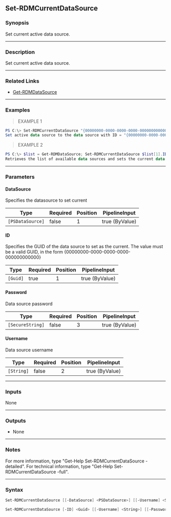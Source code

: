Set-RDMCurrentDataSource
------------------------

### Synopsis
Set current active data source.

---

### Description

Set current active data source.

---

### Related Links
* [Get-RDMDataSource](Get-RDMDataSource)

---

### Examples
> EXAMPLE 1

```PowerShell
PS C:\> Set-RDMCurrentDataSource "{00000000-0000-0000-0000-000000000000}"
Set active data source to the data source with ID = "{00000000-0000-0000-0000-000000000000}".
```
> EXAMPLE 2

```PowerShell
PS C:\> $list = Get-RDMDataSource; Set-RDMCurrentDataSource $list[1].ID
Retrieves the list of available data sources and sets the current data source the the second element in the list.
```

---

### Parameters
#### **DataSource**
Specifies the datasource to set current

|Type            |Required|Position|PipelineInput |
|----------------|--------|--------|--------------|
|`[PSDataSource]`|false   |1       |true (ByValue)|

#### **ID**
Specifies the GUID of the data source to set as the current.
The value must be a valid GUID, in the form {00000000-0000-0000-0000-000000000000}

|Type    |Required|Position|PipelineInput |
|--------|--------|--------|--------------|
|`[Guid]`|true    |1       |true (ByValue)|

#### **Password**
Data source password

|Type            |Required|Position|PipelineInput |
|----------------|--------|--------|--------------|
|`[SecureString]`|false   |3       |true (ByValue)|

#### **Username**
Data source username

|Type      |Required|Position|PipelineInput |
|----------|--------|--------|--------------|
|`[String]`|false   |2       |true (ByValue)|

---

### Inputs
None

---

### Outputs
* None

---

### Notes
For more information, type "Get-Help Set-RDMCurrentDataSource -detailed". For technical information, type "Get-Help Set-RDMCurrentDataSource -full".

---

### Syntax
```PowerShell
Set-RDMCurrentDataSource [[-DataSource] <PSDataSource>] [[-Username] <String>] [[-Password] <SecureString>] [<CommonParameters>]
```
```PowerShell
Set-RDMCurrentDataSource [-ID] <Guid> [[-Username] <String>] [[-Password] <SecureString>] [<CommonParameters>]
```

